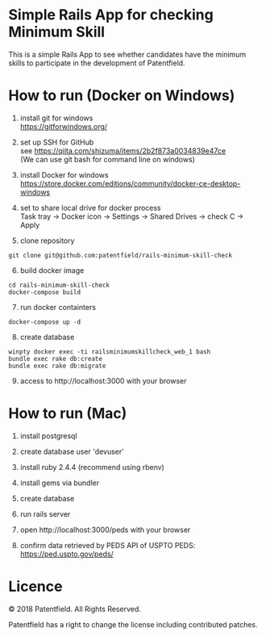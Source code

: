 # Simple Rails App for checking Minimum Skill

This is a simple Rails App to see whether candidates have the minimum skills to participate in the development of Patentfield.

# How to run (Docker on Windows)

1. install git for windows  
https://gitforwindows.org/

2. set up SSH for GitHub  
see https://qiita.com/shizuma/items/2b2f873a0034839e47ce  
(We can use git bash for command line on windows)

3. install Docker for windows  
https://store.docker.com/editions/community/docker-ce-desktop-windows 
4. set to share local drive for docker process  
Task tray -> Docker icon -> Settings -> Shared Drives -> check C -> Apply

5. clone repository  
```
git clone git@github.com:patentfield/rails-minimum-skill-check
```

6. build docker image  
```
cd rails-minimum-skill-check
docker-compose build
```

7. run docker containters  
```
docker-compose up -d
```

8. create database  
```
winpty docker exec -ti railsminimumskillcheck_web_1 bash
bundle exec rake db:create
bundle exec rake db:migrate
```

9. access to http://localhost:3000 with your browser


# How to run (Mac)

1. install postgresql

2. create database user 'devuser'

3. install ruby 2.4.4 (recommend using rbenv)

4. install gems via bundler

5. create database

6. run rails server

7. open http://localhost:3000/peds with your browser

8. confirm data retrieved by PEDS API of USPTO
   PEDS: https://ped.uspto.gov/peds/

# Licence

© 2018 Patentfield. All Rights Reserved.

Patentfield has a right to change the license including contributed patches.
